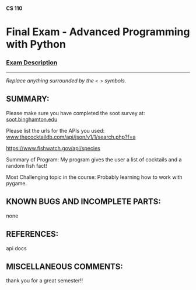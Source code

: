 #### CS 110
# Final Exam - Advanced Programming with Python

### [Exam Description](https://docs.google.com/document/d/1FI-WV95nSTK1JMg5j5sKhxcbl46DPVPkBrxC3FMo45g/edit?usp=sharing)

***

_Replace anything surrounded by the `< >` symbols._

## SUMMARY:
Please make sure you have completed the soot survey at:
    [soot.binghamton.edu](https://soot.binghamton.edu)

Please list the urls for the APIs you used: www.thecocktaildb.com/api/json/v1/1/search.php?f=a

https://www.fishwatch.gov/api/species

Summary of Program:
My program gives the user a list of cocktails and a random fish fact!

Most Challenging topic in the course: Probably learning how to work with pygame.

## KNOWN BUGS AND INCOMPLETE PARTS:
 none

## REFERENCES:
 api docs

## MISCELLANEOUS COMMENTS:
 thank you for a great semester!!
